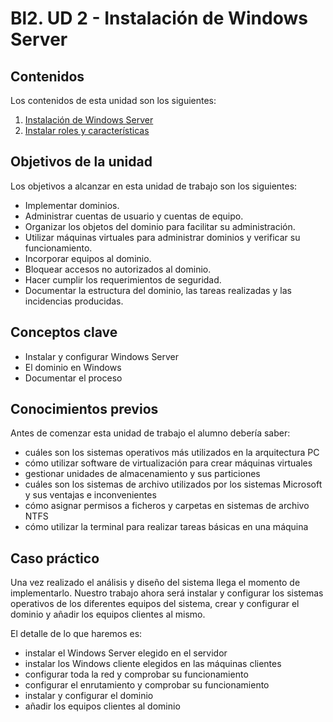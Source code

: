 # Bl2. UD 2 - Instalación de Windows Server

## Contenidos
Los contenidos de esta unidad son los siguientes:
1. [Instalación de Windows Server](instal.md)
2. [Instalar roles y características](roles.md)

## Objetivos de la unidad
Los objetivos a alcanzar en esta unidad de trabajo son los siguientes:
- Implementar dominios.
- Administrar cuentas de usuario y cuentas de equipo.
- Organizar los objetos del dominio para facilitar su administración.
- Utilizar máquinas virtuales para administrar dominios y verificar su funcionamiento.
- Incorporar equipos al dominio.
- Bloquear accesos no autorizados al dominio.
- Hacer cumplir los requerimientos de seguridad.
- Documentar la estructura del dominio, las tareas realizadas y las incidencias producidas.

## Conceptos clave
- Instalar y configurar Windows Server
- El dominio en Windows
- Documentar el proceso

## Conocimientos previos
Antes de comenzar esta unidad de trabajo el alumno debería saber:
- cuáles son los sistemas operativos más utilizados en la arquitectura PC
- cómo utilizar software de virtualización para crear máquinas virtuales
- gestionar unidades de almacenamiento y sus particiones
- cuáles son los sistemas de archivo utilizados por los sistemas Microsoft y sus ventajas e inconvenientes
- cómo asignar permisos a ficheros y carpetas en sistemas de archivo NTFS
- cómo utilizar la terminal para realizar tareas básicas en una máquina

## Caso práctico
Una vez realizado el análisis y diseño del sistema llega el momento de implementarlo. Nuestro trabajo ahora será instalar y configurar los sistemas operativos de los diferentes equipos del sistema, crear y configurar el dominio y añadir los equipos clientes al mismo.

El detalle de lo que haremos es:
- instalar el Windows Server elegido en el servidor
- instalar los Windows cliente elegidos en las máquinas clientes
- configurar toda la red y comprobar su funcionamiento
- configurar el enrutamiento y comprobar su funcionamiento
- instalar y configurar el dominio
- añadir los equipos clientes al dominio 